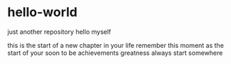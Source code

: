 # hello-world
just another repository
hello myself

this is the start of a new chapter in your life
remember this moment as the start of your soon to be achievements
greatness always start somewhere
